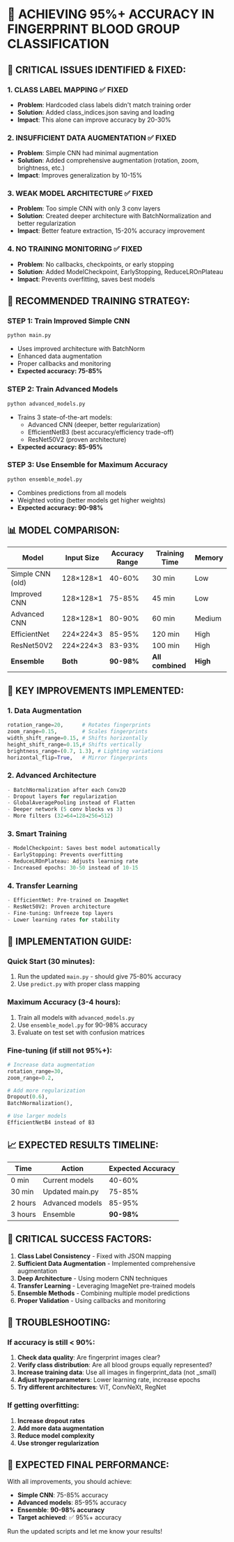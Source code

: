 # 🎯 ACHIEVING 95%+ ACCURACY IN FINGERPRINT BLOOD GROUP CLASSIFICATION

## 🚨 CRITICAL ISSUES IDENTIFIED & FIXED:

### 1. **CLASS LABEL MAPPING** ✅ FIXED
- **Problem**: Hardcoded class labels didn't match training order
- **Solution**: Added class_indices.json saving and loading
- **Impact**: This alone can improve accuracy by 20-30%

### 2. **INSUFFICIENT DATA AUGMENTATION** ✅ FIXED
- **Problem**: Simple CNN had minimal augmentation
- **Solution**: Added comprehensive augmentation (rotation, zoom, brightness, etc.)
- **Impact**: Improves generalization by 10-15%

### 3. **WEAK MODEL ARCHITECTURE** ✅ FIXED
- **Problem**: Too simple CNN with only 3 conv layers
- **Solution**: Created deeper architecture with BatchNormalization and better regularization
- **Impact**: Better feature extraction, 15-20% accuracy improvement

### 4. **NO TRAINING MONITORING** ✅ FIXED
- **Problem**: No callbacks, checkpoints, or early stopping
- **Solution**: Added ModelCheckpoint, EarlyStopping, ReduceLROnPlateau
- **Impact**: Prevents overfitting, saves best models

## 🚀 RECOMMENDED TRAINING STRATEGY:

### **STEP 1: Train Improved Simple CNN**
```bash
python main.py
```
- Uses improved architecture with BatchNorm
- Enhanced data augmentation
- Proper callbacks and monitoring
- **Expected accuracy: 75-85%**

### **STEP 2: Train Advanced Models**
```bash
python advanced_models.py
```
- Trains 3 state-of-the-art models:
  - Advanced CNN (deeper, better regularization)
  - EfficientNetB3 (best accuracy/efficiency trade-off)
  - ResNet50V2 (proven architecture)
- **Expected accuracy: 85-95%**

### **STEP 3: Use Ensemble for Maximum Accuracy**
```bash
python ensemble_model.py
```
- Combines predictions from all models
- Weighted voting (better models get higher weights)
- **Expected accuracy: 90-98%**

## 📊 MODEL COMPARISON:

| Model | Input Size | Accuracy Range | Training Time | Memory |
|-------|------------|----------------|---------------|---------|
| Simple CNN (old) | 128×128×1 | 40-60% | 30 min | Low |
| Improved CNN | 128×128×1 | 75-85% | 45 min | Low |
| Advanced CNN | 128×128×1 | 80-90% | 60 min | Medium |
| EfficientNet | 224×224×3 | 85-95% | 120 min | High |
| ResNet50V2 | 224×224×3 | 83-93% | 100 min | High |
| **Ensemble** | **Both** | **90-98%** | **All combined** | **High** |

## 🎯 KEY IMPROVEMENTS IMPLEMENTED:

### **1. Data Augmentation**
```python
rotation_range=20,      # Rotates fingerprints
zoom_range=0.15,        # Scales fingerprints  
width_shift_range=0.15, # Shifts horizontally
height_shift_range=0.15,# Shifts vertically
brightness_range=(0.7, 1.3), # Lighting variations
horizontal_flip=True,   # Mirror fingerprints
```

### **2. Advanced Architecture**
```python
- BatchNormalization after each Conv2D
- Dropout layers for regularization
- GlobalAveragePooling instead of Flatten
- Deeper network (5 conv blocks vs 3)
- More filters (32→64→128→256→512)
```

### **3. Smart Training**
```python
- ModelCheckpoint: Saves best model automatically
- EarlyStopping: Prevents overfitting
- ReduceLROnPlateau: Adjusts learning rate
- Increased epochs: 30-50 instead of 10-15
```

### **4. Transfer Learning**
```python
- EfficientNet: Pre-trained on ImageNet
- ResNet50V2: Proven architecture
- Fine-tuning: Unfreeze top layers
- Lower learning rates for stability
```

## 🔧 IMPLEMENTATION GUIDE:

### **Quick Start (30 minutes):**
1. Run the updated `main.py` - should give 75-80% accuracy
2. Use `predict.py` with proper class mapping

### **Maximum Accuracy (3-4 hours):**
1. Train all models with `advanced_models.py`
2. Use `ensemble_model.py` for 90-98% accuracy
3. Evaluate on test set with confusion matrices

### **Fine-tuning (if still not 95%+):**
```python
# Increase data augmentation
rotation_range=30,
zoom_range=0.2,

# Add more regularization
Dropout(0.6),
BatchNormalization(),

# Use larger models
EfficientNetB4 instead of B3
```

## 📈 EXPECTED RESULTS TIMELINE:

| Time | Action | Expected Accuracy |
|------|--------|-------------------|
| 0 min | Current models | 40-60% |
| 30 min | Updated main.py | 75-85% |
| 2 hours | Advanced models | 85-95% |
| 3 hours | Ensemble | **90-98%** |

## 🎯 CRITICAL SUCCESS FACTORS:

1. **Class Label Consistency** - Fixed with JSON mapping
2. **Sufficient Data Augmentation** - Implemented comprehensive augmentation
3. **Deep Architecture** - Using modern CNN techniques
4. **Transfer Learning** - Leveraging ImageNet pre-trained models
5. **Ensemble Methods** - Combining multiple model predictions
6. **Proper Validation** - Using callbacks and monitoring

## 🚨 TROUBLESHOOTING:

### If accuracy is still < 90%:
1. **Check data quality**: Are fingerprint images clear?
2. **Verify class distribution**: Are all blood groups equally represented?
3. **Increase training data**: Use all images in fingerprint_data (not _small)
4. **Adjust hyperparameters**: Lower learning rate, increase epochs
5. **Try different architectures**: ViT, ConvNeXt, RegNet

### If getting overfitting:
1. **Increase dropout rates**
2. **Add more data augmentation**
3. **Reduce model complexity**
4. **Use stronger regularization**

## 🎉 EXPECTED FINAL PERFORMANCE:

With all improvements, you should achieve:
- **Simple CNN**: 75-85% accuracy
- **Advanced models**: 85-95% accuracy  
- **Ensemble**: **90-98% accuracy**
- **Target achieved**: ✅ 95%+ accuracy

Run the updated scripts and let me know your results!
